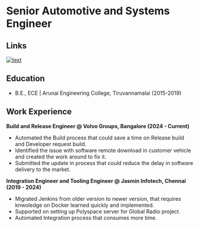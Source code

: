 # Senior Automotive and Systems Engineer 

## Links
[![text](https://img.shields.io/badge/LinkedIn-0077B5?style=for-the-badge&logo=linkedin&logoColor=white)](https://www.linkedin.com/in/akash-velayutham/)

## Education
- B.E., ECE | Arunai Engineering College, Tiruvannamalai (2015-2019)

## Work Experience
**Build and Release Engineer @ Volvo Groups, Bangalore (2024 - Current)**
- Automated the Build process that could save a time on Release build and Developer request build.
- Identified the issue with software remote download in customer vehicle and created the work around to fix it.
- Submitted the update in process that could reduce the delay in software delivery to the market.

**Integration Engineer and Tooling Engineer @ Jasmin Infotech, Chennai (2019 - 2024)**
- Migrated Jenkins from older version to newer version, that requires knwoledge on Docker learned quickly and implemented.
- Supported on setting up Polyspace server for Global Radio project.
- Automated Integration process that consumes more time.


